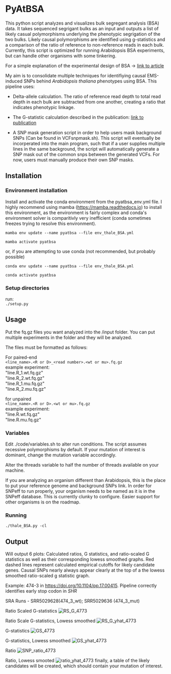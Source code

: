 # PyAtBSA

This python script analyzes and visualizes bulk segregant analysis (BSA) data. It takes sequenced segrigant bulks as an input and outputs a list of likely casual polymorphisms underlying the phenotypic segrigation of the two bulks. Likely causal polymorphisms are identified using g-statistics and a comparison of the ratio of reference to non-reference reads in each bulk. Currently, this script is optimized for running Arabidopsis BSA experiments, but can handle other organisms with some tinkering.

For a simple explanation of the experimental design of BSA -> [link to article](https://doi.org/10.1104/pp.17.00415)

My aim is to consolidate multiple techniques for identifiying causal EMS-induced SNPs behind *Arabidopsis thaliana* phenotypes using BSA. This pipeline uses:

  - Delta-allele calculation. The ratio of reference read depth to total read depth in each bulk are subtracted from one another, creating a ratio that indicates phenotypic linkage.
  
  - The G-statistic calculation described in the publication: [link to publication](https://doi.org/10.1186/s12859-020-3435-8)
  
  - A SNP mask generation script in order to help users mask background SNPs (Can be found in VCFsnpmask.sh). This script will eventually be incorperated into the main  program, such that if a user supplies multiple lines in the same background, the script will automatically generate a SNP mask out of the common snps between the generated VCFs. For now, users must manually produce their own SNP masks.

## Installation
### Environment installation
Install and activate the conda environment from the pyatbsa_env.yml file. I highly recommend using mamba (https://mamba.readthedocs.io) to install this environment, as the environment is fairly complex and conda's environment solver is comparitivly very inefficient (conda sometimes freezes trying to resolve this environment).

`mamba env update --name pyatbsa --file env_thale_BSA.yml`

`mamba activate pyatbsa`

or, if you are attempting to use conda (not recommended, but probably possible)

`conda env update --name pyatbsa --file env_thale_BSA.yml`

`conda activate pyatbsa`

### Setup directories
run:  
`./setup.py`

## Usage
Put the fq.gz files you want analyzed into the /input folder. You can put 
multiple experiments in the folder and they will be analyzed. 

The files must be formatted as follows:  
  
  For paired-end  
  `<line_name>.<R or D>_<read number>.<wt or mu>.fq.gz`  
    example experiment:  
    "line.R_1.wt.fq.gz"  
    "line.R_2.wt.fq.gz"   
    "line.R_1.mu.fq.gz"   
    "line.R_2.mu.fq.gz"   
  
  for unpaired  
  `<line_name>.<R or D>.<wt or mu>.fq.gz`  
    example experiment:    
    "line.R.wt.fq.gz"  
    "line.R.mu.fq.gz"       

 ### Variables
 Edit ./code/variables.sh to alter run conditions. The script assumes recessive polymorphisms by default. If your mutation of interest is dominant, change the mutation variable accordingly. 

 Alter the threads variable to half the number of threads available on your machine. 

 If you are analyzing an organism different than Arabidopsis, this is the place to put your reference genome and background SNPs link. In order for SNPeff to run properly, your organism needs to be named as it is in the SNPeff database. This is currently clunky to configure. Easier support for other organisms is on the roadmap. 

### Running
 
 `./thale_BSA.py -cl` 


## Output

Will output 6 plots: Calculated ratios, G statistics, and ratio-scaled G statistics as well as their corresponding lowess smoothed graphs. Red dashed lines represent calculated empirical cutoffs for likely candidate genes. Causal SNPs nearly always appear clearly at the top of a the lowess smoothed ratio-scaled g statistic graph. 

Example: 474-3 in https://doi.org/10.1104/pp.17.00415. Pipeline correctly identifies early stop codon in *SHR*

SRA Runs - SRR5029628(474_3_wt); SRR5029636 (474_3_mut) 

Ratio Scaled G-statistics
![RS_G_4773](https://github.com/TeaShull/PyAtBSA/assets/125574642/7a73e741-4722-4a1b-86be-1cc10b185535)

Ratio Scale G-statistics, Lowess smoothed
![RS_G_yhat_4773](https://github.com/TeaShull/PyAtBSA/assets/125574642/b7e8dd00-af16-42c7-a396-cad954f27de9)

G-statistics
![GS_4773](https://github.com/TeaShull/PyAtBSA/assets/125574642/0214466f-749e-4f3f-910b-50560840b647)

G-statistics, Lowess smoothed
![GS_yhat_4773](https://github.com/TeaShull/PyAtBSA/assets/125574642/3217b417-aac3-4e72-993c-71995421a01a)


Ratio
![SNP_ratio_4773](https://github.com/TeaShull/PyAtBSA/assets/125574642/21b42e24-5dbb-4c5b-b32d-ff7d2072b42e)


Ratio, Lowess smooted 
![ratio_yhat_4773](https://github.com/TeaShull/PyAtBSA/assets/125574642/074361b6-3c43-4d12-9976-1a7e530e2535)
finally, a table of the likely candidates will be created, which should contain your mutation of interest.
